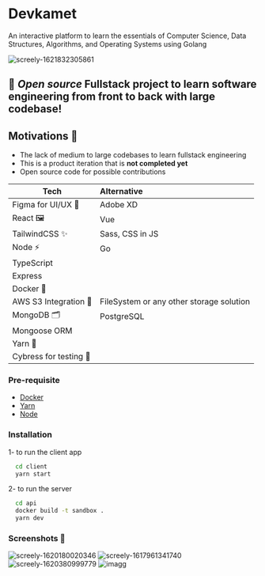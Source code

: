 # Devkamet
An interactive platform to learn the essentials of Computer Science, Data Structures, Algorithms, and Operating Systems using Golang

![screely-1621832305861](https://user-images.githubusercontent.com/50620277/120557382-7d8a5e00-c406-11eb-9733-41f27d43b3a8.png)

## 🎈 *Open source* Fullstack project to learn software engineering from front to back with large codebase!

## Motivations 🔭
- The lack of medium to large codebases to learn fullstack engineering
- This is a product iteration that is **not completed yet**
- Open source code for possible contributions

| Tech        | Alternative           
| ------------- |:-------------
| Figma for UI/UX 🎨 | Adobe XD
| React 🖼    | Vue
| TailwindCSS  ✨ | Sass, CSS in JS 
| Node  ⚡   | Go
| TypeScript
| Express
| Docker 🔹
| AWS S3 Integration 📂 | FileSystem or any other storage solution 
| MongoDB 🗂 | PostgreSQL
| Mongoose ORM
| Yarn 🎠
| Cybress for testing 🧪

### Pre-requisite
- [Docker](https://docs.docker.com/docker-for-windows/install/)
- [Yarn](https://yarnpkg.com/)
- [Node](https://nodejs.org/en/download/)

### Installation 
1- to run the client app
```bash
  cd client 
  yarn start
```

2- to run the server
```bash
  cd api
  docker build -t sandbox .
  yarn dev
```

### Screenshots 📸
![screely-1620180020346](https://user-images.githubusercontent.com/50620277/120557466-a3affe00-c406-11eb-8bd5-b267e5f66e4b.png)
![screely-1617961341740](https://user-images.githubusercontent.com/50620277/120557485-ac083900-c406-11eb-96ff-01af51bb9daa.png)
![screely-1620380999779](https://user-images.githubusercontent.com/50620277/120557503-b3c7dd80-c406-11eb-96e3-fb8791c71a8a.png)
![imagg](https://user-images.githubusercontent.com/50620277/120557585-d35f0600-c406-11eb-80b3-01d0499c85ee.jpg)


